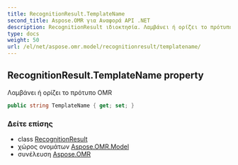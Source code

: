 ```yaml
---
title: RecognitionResult.TemplateName
second_title: Aspose.OMR για Αναφορά API .NET
description: RecognitionResult ιδιοκτησία. Λαμβάνει ή ορίζει το πρότυπο OMR
type: docs
weight: 50
url: /el/net/aspose.omr.model/recognitionresult/templatename/
---
```

## RecognitionResult.TemplateName property

Λαμβάνει ή ορίζει το πρότυπο OMR

```csharp
public string TemplateName { get; set; }
```

### Δείτε επίσης

* class [RecognitionResult](../)
* χώρος ονομάτων [Aspose.OMR.Model](../../recognitionresult/)
* συνέλευση [Aspose.OMR](../../../)


